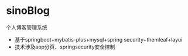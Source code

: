 # sinoBlog
个人博客管理系统
- 基于springboot+mybatis-plus+mysql+spring security+themleaf+layui
- 技术涉及aop分页、springsecurity安全控制
